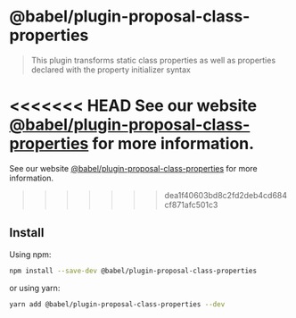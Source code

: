 # @babel/plugin-proposal-class-properties

> This plugin transforms static class properties as well as properties declared with the property initializer syntax

<<<<<<< HEAD
See our website [@babel/plugin-proposal-class-properties](https://babeljs.io/docs/en/next/babel-plugin-proposal-class-properties.html) for more information.
=======
See our website [@babel/plugin-proposal-class-properties](https://babeljs.io/docs/en/babel-plugin-proposal-class-properties) for more information.
>>>>>>> dea1f40603bd8c2fd2deb4cd684cf871afc501c3

## Install

Using npm:

```sh
npm install --save-dev @babel/plugin-proposal-class-properties
```

or using yarn:

```sh
yarn add @babel/plugin-proposal-class-properties --dev
```

